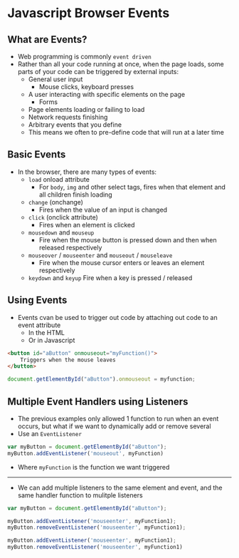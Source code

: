 # Javascript Browser Events

## What are Events?

- Web programming is commonly `event driven`
- Rather than all your code running at once, when the page loads, some parts of your code can be triggered by external inputs:
	- General user input
		- Mouse clicks, keyboard presses
	- A user interacting with specific elements on the page
		- Forms
	- Page elements loading or failing to load
	- Network requests finishing
	- Arbitrary events that you define
  - This means we often to pre-define code that will run at a later time

## Basic Events
- In the browser, there are many types of events:
	- `load` onload attribute
		- For `body`, `img` and other select tags, fires when that element and all children finish loading
	- `change` (onchange) 
		- Fires when the value of an input is changed
	- `click` (onclick attribute)
		- Fires when an element is clicked
	- `mousedown` and `mouseup`
		- Fire when the mouse button is pressed down and then when released respectively
	- `mouseover` / `mouseenter` and `mouseout` / `mouseleave`
		- Fire when the mouse cursor enters or leaves an element respectively
	- `keydown` and `keyup` Fire when a key is pressed / released

## Using Events
- Events cvan be used to trigger out code by attaching out code to an event attribute
	- In the HTML
	- Or in Javascript

```html
<button id="aButton" onmouseout="myFunction()">
	Triggers when the mouse leaves
</button>
```

```js
document.getElementById("aButton").onmouseout = myfunction;
```

## Multiple Event Handlers using Listeners

- The previous examples only allowed 1 function to run when an event occurs, but what if we want to dynamically add or remove several
- Use an `EventListener`

```js
var myButton = document.getElementById("aButton");
myButton.addEventListener('mouseout', myFunction)
```

- Where `myFunction` is the function we want triggered

<hr />

- We can add multiple listeners to the same element and event, and the same handler function to mulitple listeners

```js
var myButton = document.getElementById("aButton");

myButton.addEventListener('mouseenter', myFunction1);  
myButton.removeEventListener('mouseenter', myFunction1);

myButton.addEventListener('mouseenter', myFunction1);  
myButton.removeEventListener('mouseenter', myFunction1)
```

